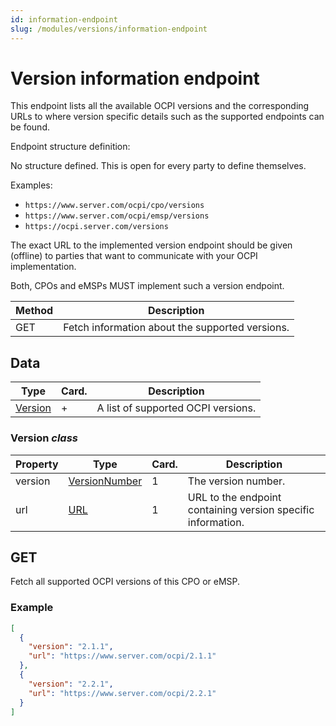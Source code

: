 ```yaml
---
id: information-endpoint
slug: /modules/versions/information-endpoint
---
```

# Version information endpoint

This endpoint lists all the available OCPI versions and the corresponding URLs to where version specific details such as
the supported endpoints can be found.

Endpoint structure definition:

No structure defined. This is open for every party to define themselves.

Examples:

* `https://www.server.com/ocpi/cpo/versions`
* `https://www.server.com/ocpi/emsp/versions`
* `https://ocpi.server.com/versions`

The exact URL to the implemented version endpoint should be given (offline) to parties that want to communicate with
your OCPI implementation.

Both, CPOs and eMSPs MUST implement such a version endpoint.

| Method | Description                                     |
|--------|-------------------------------------------------|
| GET    | Fetch information about the supported versions. |

## Data

| Type                                                                                | Card. | Description                        |
|-------------------------------------------------------------------------------------|-------|------------------------------------|
| [Version](/06-modules/01-versions/02-version-information-endpoint.md#version-class) | \+    | A list of supported OCPI versions. |

### Version *class*

| Property | Type                                                                                           | Card. | Description                                                  |
|----------|------------------------------------------------------------------------------------------------|-------|--------------------------------------------------------------|
| version  | [VersionNumber](/06-modules/01-versions/02-version-information-endpoint.md#versionnumber-enum) | 1     | The version number.                                          |
| url      | [URL](/07-types/01-intro.md#url-type)                                                          | 1     | URL to the endpoint containing version specific information. |

## GET

Fetch all supported OCPI versions of this CPO or eMSP.

### Example

``` json
[
  {
    "version": "2.1.1",
    "url": "https://www.server.com/ocpi/2.1.1"
  },
  {
    "version": "2.2.1",
    "url": "https://www.server.com/ocpi/2.2.1"
  }
]
```
